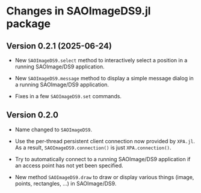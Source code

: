 # Changes in SAOImageDS9.jl package

## Version 0.2.1 (2025-06-24)

- New `SAOImageDS9.select` method to interactively select a position in a
  running SAOImage/DS9 application.

- New `SAOImageDS9.message` method to display a simple message dialog in a
  running SAOImage/DS9 application.

- Fixes in a few `SAOImageDS9.set` commands.

## Version 0.2.0

- Name changed to `SAOImageDS9`.

- Use the per-thread persistent client connection now provided by `XPA.jl`.
  As a result, `SAOImageDS9.connection()` is just `XPA.connection()`.

- Try to automatically connect to a running SAOImage/DS9 application if an
  access point has not yet been specified.

- New method `SAOImageDS9.draw` to draw or display various things (image,
  points, rectangles, ...) in SAOImage/DS9.
